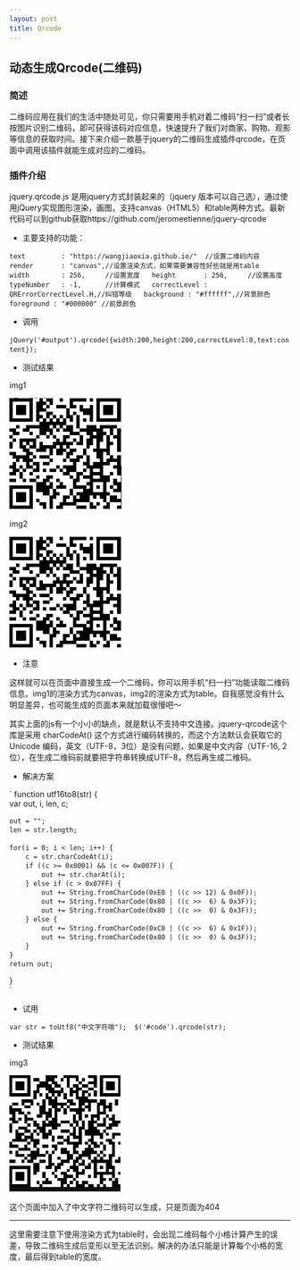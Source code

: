 ```yaml
---
layout: post 
title: Qrcode  
---
```


## 动态生成Qrcode(二维码) 

### 简述

二维码应用在我们的生活中随处可见，你只需要用手机对着二维码“扫一扫”或者长按图片识别二维码，即可获得该码对应信息，快速提升了我们对商家、购物、观影等信息的获取时间。接下来介绍一款基于jquery的二维码生成插件qrcode，在页面中调用该插件就能生成对应的二维码。

### 插件介绍

jquery.qrcode.js 是用jquery方式封装起来的（jquery 版本可以自己选），通过使用jQuery实现图形渲染，画图，支持canvas（HTML5）和table两种方式。最新代码可以到github获取https://github.com/jeromeetienne/jquery-qrcode 

* 主要支持的功能：

`
text         : "https://wangjiaoxia.github.io/"  //设置二维码内容  
render       : "canvas",//设置渲染方式，如果需要兼容性好些就是用table  
width        : 256,     //设置宽度  
height       : 256,     //设置高度  
typeNumber   : -1,      //计算模式  
correctLevel : QRErrorCorrectLevel.H,//纠错等级  
background : "#ffffff",//背景颜色  
foreground : "#000000" //前景颜色 
`

* 调用

`
jQuery('#output').qrcode({width:200,height:200,correctLevel:0,text:content});  
`

* 测试结果

img1

![qrcode canvas](/img/161202/canvas.png)

img2

![qrcode table](/img/161202/table.png)


* 注意

这样就可以在页面中直接生成一个二维码，你可以用手机“扫一扫”功能读取二维码信息。img1的渲染方式为canvas，img2的渲染方式为table。自我感觉没有什么明显差异，也可能生成的页面本来就加载很慢吧～

其实上面的js有一个小小的缺点，就是默认不支持中文连接。jquery-qrcode这个库是采用 charCodeAt() 这个方式进行编码转换的，而这个方法默认会获取它的 Unicode 编码，英文（UTF-8，3位）是没有问题，如果是中文内容（UTF-16, 2位），在生成二维码前就要把字符串转换成UTF-8，然后再生成二维码。

* 解决方案

`
function utf16to8(str) {  
	var out, i, len, c;  

	out = "";  
	len = str.length;  

	for(i = 0; i < len; i++) {  
		c = str.charCodeAt(i);  
		if ((c >= 0x0001) && (c <= 0x007F)) {  
			out += str.charAt(i);  
		} else if (c > 0x07FF) {  
			out += String.fromCharCode(0xE0 | ((c >> 12) & 0x0F));  
			out += String.fromCharCode(0x80 | ((c >>  6) & 0x3F));  
			out += String.fromCharCode(0x80 | ((c >>  0) & 0x3F));  
		} else {  
			out += String.fromCharCode(0xC0 | ((c >>  6) & 0x1F));  
			out += String.fromCharCode(0x80 | ((c >>  0) & 0x3F));  
		} 
	} 
	return out;  
}  
`

* 试用

`
var str = toUtf8("中文字符哦"); 
$('#code').qrcode(str); 
`

* 测试结果

img3

![qrcode canvas](/img/161202/chinese.png)

这个页面中加入了中文字符二维码可以生成，只是页面为404
    
***

这里需要注意下使用渲染方式为table时，会出现二维码每个小格计算产生的误差，导致二维码生成后变形以至无法识别。解决的办法只能是计算每个小格的宽度，最后得到table的宽度。
